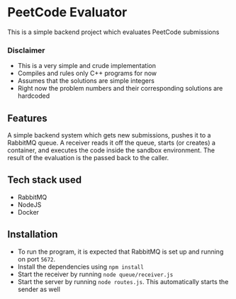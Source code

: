 # PeetCode Evaluator

This is a simple backend project which evaluates PeetCode submissions

### Disclaimer

- This is a very simple and crude implementation
- Compiles and rules only C++ programs for now
- Assumes that the solutions are simple integers
- Right now the problem numbers and their corresponding solutions are hardcoded

## Features

A simple backend system which gets new submissions, pushes it to a RabbitMQ queue.
A receiver reads it off the queue, starts (or creates) a container, and executes the code inside the sandbox environment.
The result of the evaluation is the passed back to the caller.

## Tech stack used

- RabbitMQ
- NodeJS
- Docker

## Installation

- To run the program, it is expected that RabbitMQ is set up and running on port `5672`.
- Install the dependencies using `npm install`
- Start the receiver by running `node queue/receiver.js`
- Start the server by running `node routes.js`. This automatically starts the sender as well
